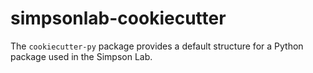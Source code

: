 # simpsonlab-cookiecutter

The `cookiecutter-py` package provides a default structure for a Python
package used in the Simpson Lab.
